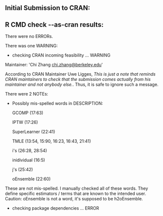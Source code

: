## Initial Submission to CRAN:

## R CMD check --as-cran results:
There were no ERRORs.

There was one WARNING:

* checking CRAN incoming feasibility ... WARNING

Maintainer: 'Chi Zhang <chi.zhang@berkeley.edu>'

According to CRAN Maintainer Uwe Ligges, *This is just a note that reminds CRAN maintainers 
to check that the submission comes actually from his maintainer and not anybody else.*. 
Thus, it is safe to ignore such a message.

There were 2 NOTEs:

* Possibly mis-spelled words in DESCRIPTION:

  GCOMP (17:63)
  
  IPTW (17:26)
  
  SuperLearner (22:41)
  
  TMLE (13:54, 15:90, 16:23, 16:43, 21:41)
  
  i's (26:28, 28:54)
  
  inidividual (16:5)
  
  j's (25:42)
  
  oEnsemble (22:60)
  
These are not mis-spelled. I manually checked all of these words.
They define specific estimators / terms that are known to the intended user.  
Caution: oEnsemble is not a word, it's supposed to be h2oEnsemble.

* checking package dependencies ... ERROR

